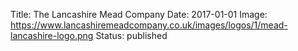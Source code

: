 Title: The Lancashire Mead Company
Date: 2017-01-01
Image: https://www.lancashiremeadcompany.co.uk/images/logos/1/mead-lancashire-logo.png
Status: published
